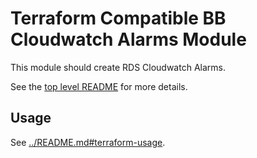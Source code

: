 # Terraform Compatible BB Cloudwatch Alarms Module

This module should create RDS Cloudwatch Alarms.

See the [top level README](../README.md) for more details.

## Usage

See [../README.md#terraform-usage](../README.md#terraform-usage).
